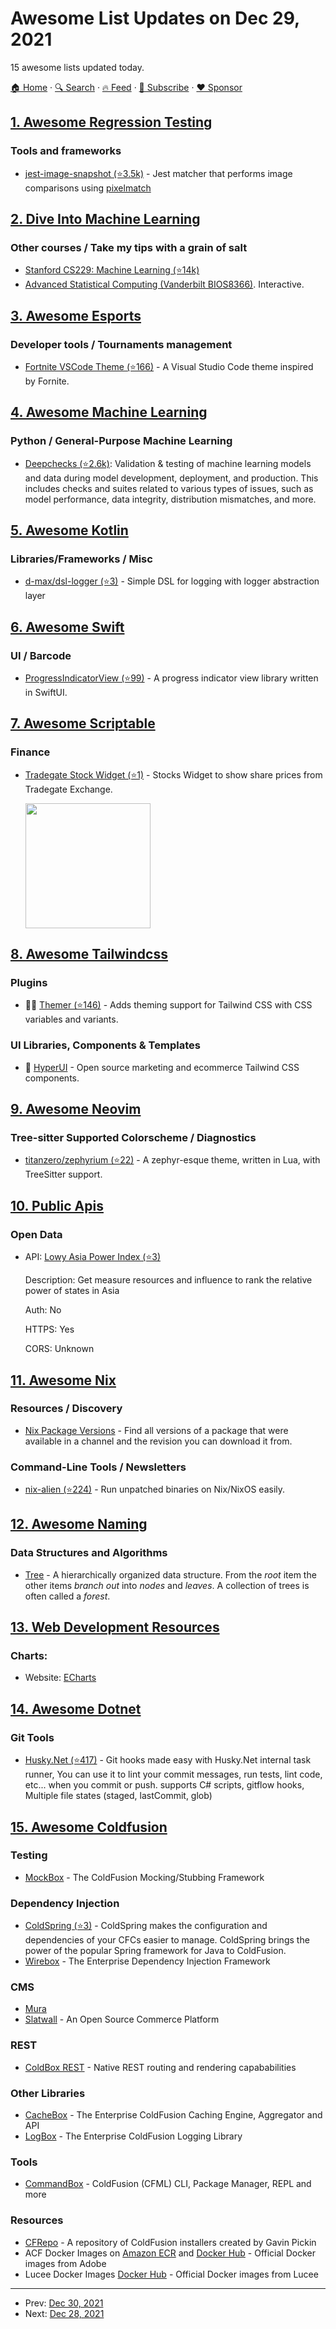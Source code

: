 # Awesome List Updates on Dec 29, 2021

15 awesome lists updated today.

[🏠 Home](/README.md) · [🔍 Search](https://www.trackawesomelist.com/search/) · [🔥 Feed](https://www.trackawesomelist.com/rss.xml) · [📮 Subscribe](https://trackawesomelist.us17.list-manage.com/subscribe?u=d2f0117aa829c83a63ec63c2f&id=36a103854c) · [❤️  Sponsor](https://github.com/sponsors/theowenyoung)



## [1. Awesome Regression Testing](/content/mojoaxel/awesome-regression-testing/README.md)

### Tools and frameworks

*   [jest-image-snapshot (⭐3.5k)](https://github.com/americanexpress/jest-image-snapshot) - Jest matcher that performs image comparisons using [pixelmatch](https://www.npmjs.com/package/pixelmatch)

## [2. Dive Into Machine Learning](/content/dive-into-machine-learning/dive-into-machine-learning/README.md)

### Other courses / Take my tips with a grain of salt

*   [Stanford CS229: Machine Learning (⭐14k)](https://github.com/afshinea/stanford-cs-229-machine-learning)
*   [Advanced Statistical Computing (Vanderbilt BIOS8366)](http://stronginference.com/Bios8366/lectures.html). Interactive.

## [3. Awesome Esports](/content/Strift/awesome-esports/README.md)

### Developer tools / Tournaments management

*   [Fortnite VSCode Theme (⭐166)](https://github.com/sdras/fortnite-vscode-theme) - A Visual Studio Code theme inspired by Fornite.

## [4. Awesome Machine Learning](/content/josephmisiti/awesome-machine-learning/README.md)

### Python / General-Purpose Machine Learning

*   [Deepchecks (⭐2.6k)](https://github.com/deepchecks/deepchecks): Validation & testing of machine learning models and data during model development, deployment, and production. This includes checks and suites related to various types of issues, such as model performance, data integrity, distribution mismatches, and more.

## [5. Awesome Kotlin](/content/KotlinBy/awesome-kotlin/README.md)

### Libraries/Frameworks / Misc

*   [d-max/dsl-logger (⭐3)](https://github.com/d-max/dsl-logger) - Simple DSL for logging with logger abstraction layer

## [6. Awesome Swift](/content/matteocrippa/awesome-swift/README.md)

### UI / Barcode

*   [ProgressIndicatorView (⭐99)](https://github.com/exyte/ProgressIndicatorView) - A progress indicator view library written in SwiftUI.

## [7. Awesome Scriptable](/content/dersvenhesse/awesome-scriptable/README.md)

### Finance

*   [Tradegate Stock Widget (⭐1)](https://github.com/Chrischi-/tradegate-stock-widget-for-scriptable) - Stocks Widget to show share prices from Tradegate Exchange.

    <img src="https://user-images.githubusercontent.com/6323217/147655180-c4d3041c-58c1-4108-b001-29e01767025d.png" height="200"/>

## [8. Awesome Tailwindcss](/content/aniftyco/awesome-tailwindcss/README.md)

### Plugins

*   🎨🧬 [Themer (⭐146)](https://github.com/RyanClementsHax/tailwindcss-themer) - Adds theming support for Tailwind CSS with CSS variables and variants.

### UI Libraries, Components & Templates

*   🧩 [HyperUI](https://hyperui.dev/) - Open source marketing and ecommerce Tailwind CSS components.

## [9. Awesome Neovim](/content/rockerBOO/awesome-neovim/README.md)

### Tree-sitter Supported Colorscheme / Diagnostics

*   [titanzero/zephyrium (⭐22)](https://github.com/titanzero/zephyrium) - A zephyr-esque theme, written in Lua, with TreeSitter support.

## [10. Public Apis](/content/public-apis/public-apis/README.md)

### Open Data

- API: [Lowy Asia Power Index (⭐3)](https://github.com/0x0is1/lowy-index-api-docs)

  Description: Get measure resources and influence to rank the relative power of states in Asia

  Auth: No

  HTTPS: Yes

  CORS: Unknown



## [11. Awesome Nix](/content/nix-community/awesome-nix/README.md)

### Resources / Discovery

*   [Nix Package Versions](https://lazamar.co.uk/nix-versions/) - Find all versions of a package that were available in a channel and the revision you can download it from.

### Command-Line Tools / Newsletters

*   [nix-alien (⭐224)](https://github.com/thiagokokada/nix-alien) - Run unpatched binaries on Nix/NixOS easily.

## [12. Awesome Naming](/content/gruhn/awesome-naming/README.md)

### Data Structures and Algorithms

*   [Tree](https://en.wikipedia.org/wiki/Tree_\(data_structure\)) - A hierarchically organized data structure. From the *root* item the other items *branch out* into *nodes* and *leaves*. A collection of trees is often called a *forest*.

## [13. Web Development Resources](/content/markodenic/web-development-resources/README.md)

### Charts:

- Website: [ECharts](https://echarts.apache.org/)



## [14. Awesome Dotnet](/content/quozd/awesome-dotnet/README.md)

### Git Tools

*   [Husky.Net (⭐417)](https://github.com/alirezanet/Husky.Net) - Git hooks made easy with Husky.Net internal task runner, You can use it to lint your commit messages, run tests, lint code, etc... when you commit or push. supports C# scripts, gitflow hooks, Multiple file states (staged, lastCommit, glob)

## [15. Awesome Coldfusion](/content/seancoyne/awesome-coldfusion/README.md)

### Testing

*   [MockBox](https://testbox.ortusbooks.com/mocking/mockbox) - The ColdFusion Mocking/Stubbing Framework

### Dependency Injection

*   [ColdSpring (⭐3)](https://github.com/coldspringframework/coldspring1) - ColdSpring makes the configuration and dependencies of your CFCs easier to manage. ColdSpring brings the power of the popular Spring framework for Java to ColdFusion.
*   [Wirebox](https://wirebox.ortusbooks.com/) - The Enterprise Dependency Injection Framework

### CMS

*   [Mura](https://www.murasoftware.com/)
*   [Slatwall](https://www.slatwallcommerce.com/) - An Open Source Commerce Platform

### REST

*   [ColdBox REST](https://coldbox.ortusbooks.com/digging-deeper/recipes/building-rest-apis) - Native REST routing and rendering capababilities

### Other Libraries

*   [CacheBox](https://cachebox.ortusbooks.com/) - The Enterprise ColdFusion Caching Engine, Aggregator and API
*   [LogBox](https://logbox.ortusbooks.com/) - The Enterprise ColdFusion Logging Library

### Tools

*   [CommandBox](https://www.ortussolutions.com/products/commandbox) - ColdFusion (CFML) CLI, Package Manager, REPL and more

### Resources

*   [CFRepo](http://www.cfmlrepo.com/) - A repository of ColdFusion installers created by Gavin Pickin
*   ACF Docker Images on [Amazon ECR](https://gallery.ecr.aws/adobe/coldfusion) and [Docker Hub](https://hub.docker.com/u/adobecoldfusion) - Official Docker images from Adobe
*   Lucee Docker Images [Docker Hub](https://hub.docker.com/u/lucee) - Official Docker images from Lucee

---

- Prev: [Dec 30, 2021](/content/2021/12/30/README.md)
- Next: [Dec 28, 2021](/content/2021/12/28/README.md)